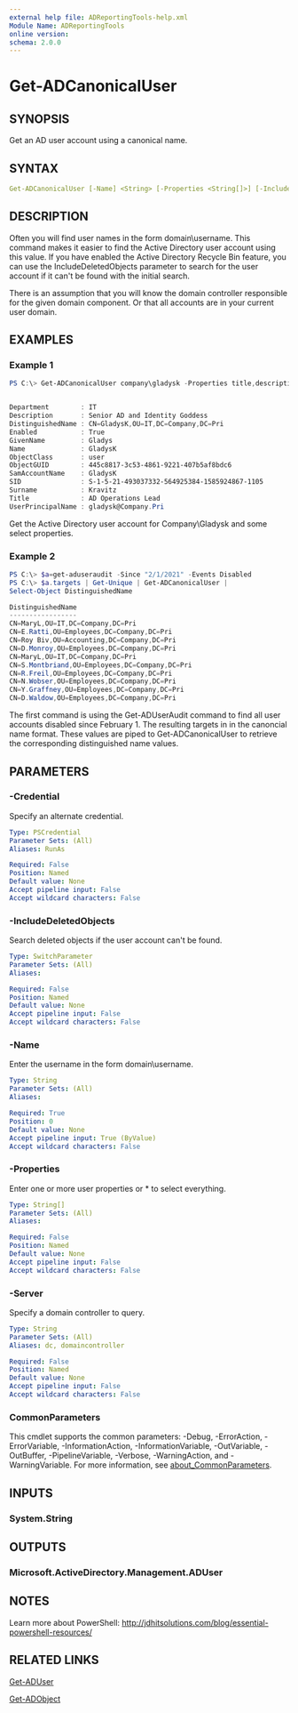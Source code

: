 ```yaml
---
external help file: ADReportingTools-help.xml
Module Name: ADReportingTools
online version:
schema: 2.0.0
---
```


# Get-ADCanonicalUser

## SYNOPSIS

Get an AD user account using a canonical name.

## SYNTAX

```yaml
Get-ADCanonicalUser [-Name] <String> [-Properties <String[]>] [-IncludeDeletedObjects] [-Server <String>] [-Credential <PSCredential>] [<CommonParameters>]
```

## DESCRIPTION

Often you will find user names in the form domain\username. This command makes it easier to find the Active Directory user account using this value. If you have enabled the Active Directory Recycle Bin feature, you can use the IncludeDeletedObjects parameter to search for the user account if it can't be found with the initial search.

There is an assumption that you will know the domain controller responsible for the given domain component. Or that all accounts are in your current user domain.

## EXAMPLES

### Example 1

```powershell
PS C:\> Get-ADCanonicalUser company\gladysk -Properties title,description,department


Department        : IT
Description       : Senior AD and Identity Goddess
DistinguishedName : CN=GladysK,OU=IT,DC=Company,DC=Pri
Enabled           : True
GivenName         : Gladys
Name              : GladysK
ObjectClass       : user
ObjectGUID        : 445c8817-3c53-4861-9221-407b5af8bdc6
SamAccountName    : GladysK
SID               : S-1-5-21-493037332-564925384-1585924867-1105
Surname           : Kravitz
Title             : AD Operations Lead
UserPrincipalName : gladysk@Company.Pri
```

Get the Active Directory user account for Company\Gladysk and some select properties.

### Example 2

```powershell
PS C:\> $a=get-aduseraudit -Since "2/1/2021" -Events Disabled
PS C:\> $a.targets | Get-Unique | Get-ADCanonicalUser |
Select-Object DistinguishedName

DistinguishedName
-----------------
CN=MaryL,OU=IT,DC=Company,DC=Pri
CN=E.Ratti,OU=Employees,DC=Company,DC=Pri
CN=Roy Biv,OU=Accounting,DC=Company,DC=Pri
CN=D.Monroy,OU=Employees,DC=Company,DC=Pri
CN=MaryL,OU=IT,DC=Company,DC=Pri
CN=S.Montbriand,OU=Employees,DC=Company,DC=Pri
CN=R.Freil,OU=Employees,DC=Company,DC=Pri
CN=N.Wobser,OU=Employees,DC=Company,DC=Pri
CN=Y.Graffney,OU=Employees,DC=Company,DC=Pri
CN=D.Waldow,OU=Employees,DC=Company,DC=Pri
```

The first command is using the Get-ADUserAudit command to find all user accounts disabled since February 1. The resulting targets in in the canoncial name format. These values are piped to Get-ADCanonicalUser to retrieve the corresponding distinguished name values.

## PARAMETERS

### -Credential

Specify an alternate credential.

```yaml
Type: PSCredential
Parameter Sets: (All)
Aliases: RunAs

Required: False
Position: Named
Default value: None
Accept pipeline input: False
Accept wildcard characters: False
```

### -IncludeDeletedObjects

Search deleted objects if the user account can't be found.

```yaml
Type: SwitchParameter
Parameter Sets: (All)
Aliases:

Required: False
Position: Named
Default value: None
Accept pipeline input: False
Accept wildcard characters: False
```

### -Name

Enter the username in the form domain\username.

```yaml
Type: String
Parameter Sets: (All)
Aliases:

Required: True
Position: 0
Default value: None
Accept pipeline input: True (ByValue)
Accept wildcard characters: False
```

### -Properties

Enter one or more user properties or * to select everything.

```yaml
Type: String[]
Parameter Sets: (All)
Aliases:

Required: False
Position: Named
Default value: None
Accept pipeline input: False
Accept wildcard characters: False
```

### -Server

Specify a domain controller to query.

```yaml
Type: String
Parameter Sets: (All)
Aliases: dc, domaincontroller

Required: False
Position: Named
Default value: None
Accept pipeline input: False
Accept wildcard characters: False
```

### CommonParameters

This cmdlet supports the common parameters: -Debug, -ErrorAction, -ErrorVariable, -InformationAction, -InformationVariable, -OutVariable, -OutBuffer, -PipelineVariable, -Verbose, -WarningAction, and -WarningVariable. For more information, see [about_CommonParameters](http://go.microsoft.com/fwlink/?LinkID=113216).

## INPUTS

### System.String

## OUTPUTS

### Microsoft.ActiveDirectory.Management.ADUser

## NOTES

Learn more about PowerShell:
http://jdhitsolutions.com/blog/essential-powershell-resources/

## RELATED LINKS

[Get-ADUser]()

[Get-ADObject]()
